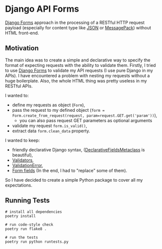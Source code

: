 # Django API Forms

[Django Forms](https://docs.djangoproject.com/en/4.1/topics/forms/) approach in the processing of a RESTful HTTP
request payload (especially for content type like [JSON](https://www.json.org/) or [MessagePack](https://msgpack.org/))
without HTML front-end.

## Motivation

The main idea was to create a simple and declarative way to specify the format of expecting requests with the ability
to validate them. Firstly, I tried to use [Django Forms](https://docs.djangoproject.com/en/4.1/topics/forms/) to
validate my API requests (I use pure Django in my APIs). I have encountered a problem with nesting my requests without
a huge boilerplate. Also, the whole HTML thing was pretty useless in my RESTful APIs.

I wanted to:

- define my requests as object (`Form`),
- pass the request to my defined object (`form = Form.create_from_request(request, param=request.GET.get('param'))`),
  - you can also pass request GET parameters as optional arguments
- validate my request `form.is_valid()`,
- extract data `form.clean_data` property.

I wanted to keep:

- friendly declarative Django syntax,
([DeclarativeFieldsMetaclass](https://github.com/django/django/blob/master/django/forms/forms.py#L22) is beautiful),
- [Validators](https://docs.djangoproject.com/en/4.1/ref/validators/),
- [ValidationError](https://docs.djangoproject.com/en/4.1/ref/exceptions/#validationerror),
- [Form fields](https://docs.djangoproject.com/en/4.1/ref/forms/fields/) (In the end, I had to "replace" some of them).

So I have decided to create a simple Python package to cover all my expectations.

## Running Tests

```shell
# install all dependencies
poetry install

# run code-style check
poetry run flake8 .

# run the tests
poetry run python runtests.py
```
